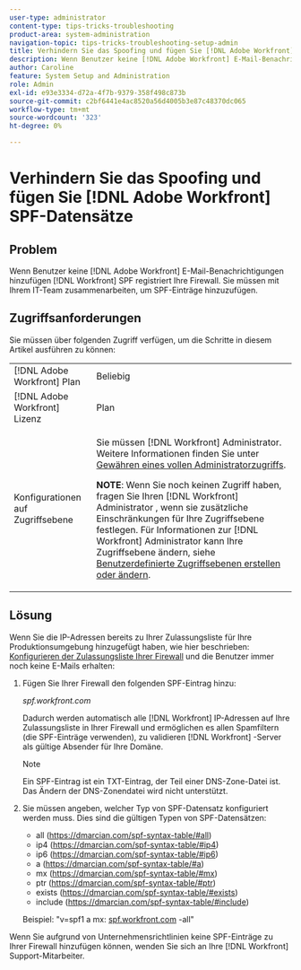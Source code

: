 ```yaml
---
user-type: administrator
content-type: tips-tricks-troubleshooting
product-area: system-administration
navigation-topic: tips-tricks-troubleshooting-setup-admin
title: Verhindern Sie das Spoofing und fügen Sie [!DNL Adobe Workfront] SPF-Datensätze
description: Wenn Benutzer keine [!DNL Adobe Workfront] E-Mail-Benachrichtigungen hinzufügen [!DNL Workfront] SPF registriert Ihre Firewall. Sie müssen mit Ihrem IT-Team zusammenarbeiten, um SPF-Einträge hinzuzufügen.
author: Caroline
feature: System Setup and Administration
role: Admin
exl-id: e93e3334-d72a-4f7b-9379-358f498c873b
source-git-commit: c2bf6441e4ac8520a56d4005b3e87c48370dc065
workflow-type: tm+mt
source-wordcount: '323'
ht-degree: 0%

---
```


# Verhindern Sie das Spoofing und fügen Sie [!DNL Adobe Workfront] SPF-Datensätze

## Problem

Wenn Benutzer keine [!DNL Adobe Workfront] E-Mail-Benachrichtigungen hinzufügen [!DNL Workfront] SPF registriert Ihre Firewall. Sie müssen mit Ihrem IT-Team zusammenarbeiten, um SPF-Einträge hinzuzufügen.

## Zugriffsanforderungen

Sie müssen über folgenden Zugriff verfügen, um die Schritte in diesem Artikel ausführen zu können:

<table style="table-layout:auto"> 
 <col> 
 <col> 
 <tbody> 
  <tr> 
   <td role="rowheader">[!DNL Adobe Workfront] Plan</td> 
   <td>Beliebig</td> 
  </tr> 
  <tr> 
   <td role="rowheader">[!DNL Adobe Workfront] Lizenz</td> 
   <td>Plan</td> 
  </tr> 
  <tr> 
   <td role="rowheader">Konfigurationen auf Zugriffsebene</td> 
   <td> <p>Sie müssen [!DNL Workfront] Administrator. Weitere Informationen finden Sie unter <a href="../../administration-and-setup/add-users/configure-and-grant-access/grant-a-user-full-administrative-access.md" class="MCXref xref">Gewähren eines vollen Administratorzugriffs</a>.</p> <p><b>NOTE</b>: Wenn Sie noch keinen Zugriff haben, fragen Sie Ihren [!DNL Workfront] Administrator , wenn sie zusätzliche Einschränkungen für Ihre Zugriffsebene festlegen. Für Informationen zur [!DNL Workfront] Administrator kann Ihre Zugriffsebene ändern, siehe <a href="../../administration-and-setup/add-users/configure-and-grant-access/create-modify-access-levels.md" class="MCXref xref">Benutzerdefinierte Zugriffsebenen erstellen oder ändern</a>.</p> </td> 
  </tr> 
 </tbody> 
</table>

## Lösung

Wenn Sie die IP-Adressen bereits zu Ihrer Zulassungsliste für Ihre Produktionsumgebung hinzugefügt haben, wie hier beschrieben: [Konfigurieren der Zulassungsliste Ihrer Firewall](../../administration-and-setup/get-started-wf-administration/configure-your-firewall.md) und die Benutzer immer noch keine E-Mails erhalten:

1. Fügen Sie Ihrer Firewall den folgenden SPF-Eintrag hinzu:

   *spf.workfront.com*

   Dadurch werden automatisch alle [!DNL Workfront] IP-Adressen auf Ihre Zulassungsliste in Ihrer Firewall und ermöglichen es allen Spamfiltern (die SPF-Einträge verwenden), zu validieren [!DNL Workfront] -Server als gültige Absender für Ihre Domäne.

   >[!NOTE]
   >
   > Ein SPF-Eintrag ist ein TXT-Eintrag, der Teil einer DNS-Zone-Datei ist. Das Ändern der DNS-Zonendatei wird nicht unterstützt.

1. Sie müssen angeben, welcher Typ von SPF-Datensatz konfiguriert werden muss. Dies sind die gültigen Typen von SPF-Datensätzen:

   * all (https://dmarcian.com/spf-syntax-table/#all)
   * ip4 (https://dmarcian.com/spf-syntax-table/#ip4)
   * ip6 (https://dmarcian.com/spf-syntax-table/#ip6)
   * a (https://dmarcian.com/spf-syntax-table/#a)
   * mx (https://dmarcian.com/spf-syntax-table/#mx)
   * ptr (https://dmarcian.com/spf-syntax-table/#ptr)
   * exists (https://dmarcian.com/spf-syntax-table/#exists)
   * include (https://dmarcian.com/spf-syntax-table/#include)

   Beispiel: &quot;v=spf1 a mx: [spf.workfront.com](http://spf.workfront.com/) -all&quot;

Wenn Sie aufgrund von Unternehmensrichtlinien keine SPF-Einträge zu Ihrer Firewall hinzufügen können, wenden Sie sich an Ihre [!DNL Workfront] Support-Mitarbeiter.
